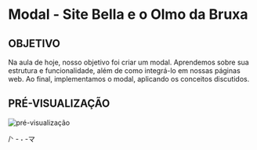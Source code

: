 # Modal - Site Bella e o Olmo da Bruxa 

## OBJETIVO 
Na aula de hoje, nosso objetivo foi criar um modal. Aprendemos sobre sua estrutura e funcionalidade, além de como integrá-lo em nossas páginas web. Ao final, implementamos o modal, aplicando os conceitos discutidos.

## PRÉ-VISUALIZAÇÃO
![pré-visualização](https://github.com/user-attachments/assets/63f61a69-87e2-472d-ac8e-266df1ec23b5)

/ᐠ - ˕ -マ⁩
